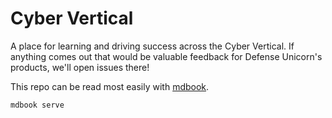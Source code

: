 # Cyber Vertical

A place for learning and driving success across the Cyber Vertical. If anything comes out that would be valuable feedback for Defense Unicorn's products, we'll open issues there!

This repo can be read most easily with [mdbook](https://rust-lang.github.io/mdBook/).

```bash
mdbook serve
```